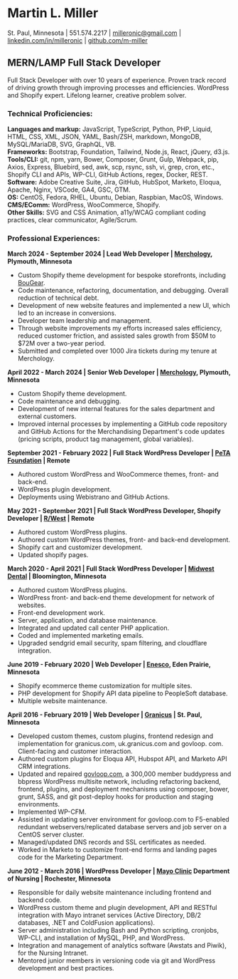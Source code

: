 # Martin L. Miller  
St. Paul, Minnesota | 551.574.2217 | [milleronic@gmail.com](mailto:milleronic@gmail.com) | [linkedin.com/in/milleronic](http://linkedin.com/in/milleronic) | [github.com/m-miller](http://github.com/m-miller)

## MERN/LAMP Full Stack Developer 
Full Stack Developer with over 10 years of experience. Proven track record of driving growth through improving processes and efficiencies. WordPress and Shopify expert. Lifelong learner, creative problem solver. 

### **Technical Proficiencies:**
**Languages and markup:** JavaScript, TypeScript, Python, PHP, Liquid, HTML, CSS, XML, JSON, YAML, Bash/ZSH, markdown, MongoDB, MySQL/MariaDB, SVG, GraphQL, VB.\
**Frameworks:** Bootstrap, Foundation, Tailwind, Node.js, React, jQuery, d3.js.\
**Tools/CLI:** git, npm, yarn, Bower, Composer, Grunt, Gulp, Webpack, pip, Axios, Express, Bluebird, sed, awk, scp, rsync, ssh, vi, grep, cron, etc., Shopify CLI and APIs, WP-CLI, GitHub Actions, regex, Docker, REST.\
**Software:** Adobe Creative Suite, Jira, GitHub, HubSpot, Marketo, Eloqua, Apache, Nginx, VSCode, GA4, GSC, GTM.\
**OS:** CentOS, Fedora, RHEL, Ubuntu, Debian, Raspbian, MacOS, Windows.\
**CMS/EComm:** WordPress, WooCommerce, Shopify.\
**Other Skills:** SVG and CSS Animation, a11y/WCAG compliant coding practices, clear communicator, Agile/Scrum. 

### **Professional Experiences:**  
**March 2024 \- September 2024 | Lead Web Developer | [Merchology](https://www.merchology.com), Plymouth, Minnesota**  
* Custom Shopify theme development for bespoke storefronts, including [BouGear](https://bougear.com).
* Code maintenance, refactoring, documentation, and debugging. Overall reduction of technical debt.
* Development of new website features and implemented a new UI, which led to an increase in conversions.  
* Developer team leadership and management.  
* Through website improvements my efforts increased sales efficiency, reduced customer friction, and assisted sales growth from $50M to $72M over a two-year period.  
* Submitted and completed over 1000 Jira tickets during my tenure at Merchology.

**April 2022 \- March 2024 | Senior Web Developer | [Merchology](https://www.merchology.com), Plymouth, Minnesota**  
* Custom Shopify theme development.  
* Code maintenance and debugging.  
* Development of new internal features for the sales department and external customers.
* Improved internal processes by implementing a GitHub code repository and GitHub Actions for the Merchandising Department's code updates (pricing scripts, product tag management, global variables).

**September 2021 \- February 2022 | Full Stack WordPress Developer | [PeTA Foundation](https://peta.org) | Remote**  
* Authored custom WordPress and WooCommerce themes, front- and back-end.  
* WordPress plugin development.  
* Deployments using Webistrano and GitHub Actions.

**May 2021 \- September 2021 | Full Stack WordPress Developer, Shopify Developer | [R/West](https://www.rwest.com/) | Remote**  
* Authored custom WordPress plugins.  
* Authored custom WordPress themes, front- and back-end development.  
* Shopify cart and customizer development.  
* Updated shopify pages.

**March 2020 \- April 2021 | Full Stack WordPress Developer | [Midwest Dental](https://midwest-dental.com/) | Bloomington, Minnesota**  
* Authored custom WordPress plugins.  
* WordPress front- and back-end theme development for network of websites.  
* Front-end development work.  
* Server, application, and database maintenance.  
* Integrated and updated call center PHP application.  
* Coded and implemented marketing emails.  
* Upgraded sendgrid email security, spam filtering, and cloudflare integration.

**June 2019 \- February 2020 | Web Developer | [Enesco](https://shop.enesco.com/), Eden Prairie, Minnesota**  
* Shopify ecommerce theme customization for multiple sites.  
* PHP development for Shopify API data pipeline to PeopleSoft database.  
* Multiple website maintenance.

**April 2016 \- February 2019 | Web Developer | [Granicus](https://granicus.com/) | St. Paul, Minnesota**  
* Developed custom themes, custom plugins, frontend redesign and implementation for granicus.com, uk.granicus.com and govloop. com. Client-facing and customer interaction.  
* Authored custom plugins for Eloqua API, Hubspot API, and Marketo API CRM integrations.  
* Updated and repaired [govloop.com](https://www.govloop.com), a 300,000 member buddypress and bbpress WordPress multisite network, including refactoring backend, frontend, plugins, and deployment mechanisms using composer, bower, grunt, SASS, and git post-deploy hooks for production and staging environments.  
* Implemented WP-CFM.  
* Assisted in updating server environment for govloop.com to F5-enabled redundant webservers/replicated database servers and job server on a CentOS server cluster.  
* Managed/updated DNS records and SSL certificates as needed.  
* Worked in Marketo to customize front-end forms and landing pages code for the Marketing Department.

**June 2012 \- March 2016 | WordPress Developer | [Mayo Clinic](https://www.mayoclinic.org/) Department of Nursing | Rochester, Minnesota**  
* Responsible for daily website maintenance including frontend and backend code.  
* WordPress custom theme and plugin development, API and RESTful integration with Mayo intranet services (Active Directory, DB/2 databases, .NET and ColdFusion applications).  
* Server administration including Bash and Python scripting, cronjobs, WP-CLI, and installation of MySQL, PHP, and WordPress.  
* Integration and management of analytics software (Awstats and Piwik), for the Nursing Intranet.  
* Mentored junior members in versioning code via git and WordPress development and best practices.
